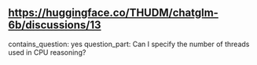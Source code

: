 ## https://huggingface.co/THUDM/chatglm-6b/discussions/13

contains_question: yes
question_part: Can I specify the number of threads used in CPU reasoning?
